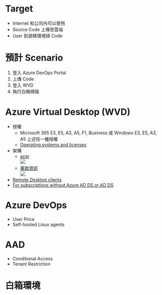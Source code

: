 # Target
- Internet 和公司內可以使用
- Source Code 上傳至雲端
- User 到源碼環境掃 Code

# 預計 Scenario
1. 登入 Azure DevOps Portal
2. 上傳 Code
3. 登入 WVD
4. 執行白箱掃描

# Azure Virtual Desktop (WVD)
- 授權
    - Microsoft 365 E3, E5, A3, A5, F1, Business 或 Windows E3, E5, A3, A5 上述任一種授權
    - [Operating systems and licenses](https://docs.microsoft.com/en-us/azure/virtual-desktop/prerequisites#operating-systems-and-licenses)
- 架構
    - [acer](https://www.aceraeb.com/mainssl/modules/MySpace/BlogInfo.php?xmlid=1506)
        <br><img src="https://comet.noonspace.com/w72NoonSpace/acer/MsgInfo/wvd22.PNG">
    - [華致資訊](https://www.infofab.com/microsoft.html)
        <br><img src="http://www.infofab.com/images/WVD02.JPG">
- [Remote Desktop clients](https://docs.microsoft.com/en-us/azure/virtual-desktop/prerequisites#remote-desktop-clients)
- [For subscriptions without Azure AD DS or AD DS](https://docs.microsoft.com/en-us/azure/virtual-desktop/getting-started-feature#for-subscriptions-without-azure-ad-ds-or-ad-ds)

# Azure DevOps
- User Price
- Self-hosted Linux agents

# AAD
- Conditional Access
- Tenant Restriction

# 白箱環境